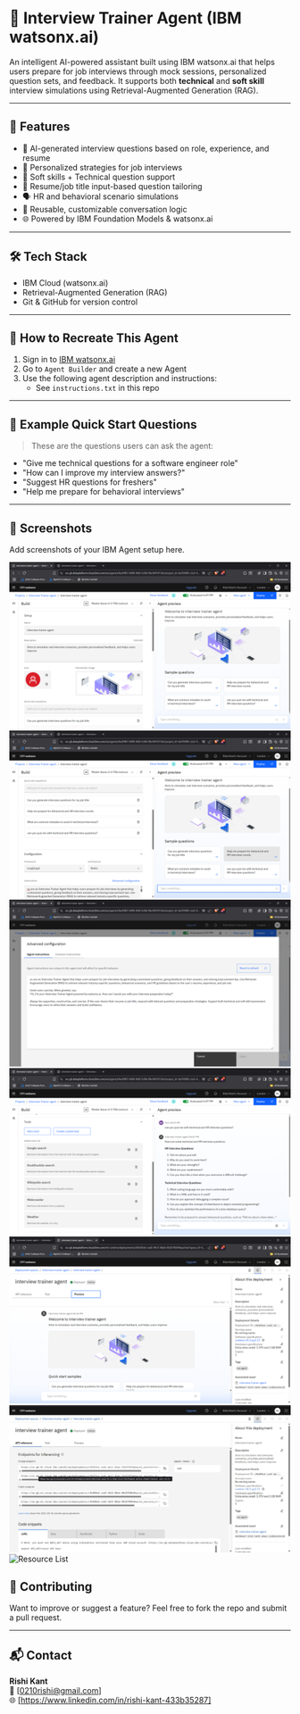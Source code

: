 # 💼 Interview Trainer Agent (IBM watsonx.ai)

An intelligent AI-powered assistant built using IBM watsonx.ai that helps users prepare for job interviews through mock sessions, personalized question sets, and feedback. It supports both **technical** and **soft skill** interview simulations using Retrieval-Augmented Generation (RAG).

---

## 🚀 Features

- 🧠 AI-generated interview questions based on role, experience, and resume
- 🎯 Personalized strategies for job interviews
- 🧪 Soft skills + Technical question support
- 📄 Resume/job title input-based question tailoring
- 🗣️ HR and behavioral scenario simulations
- 🔁 Reusable, customizable conversation logic
- 🌐 Powered by IBM Foundation Models & watsonx.ai

---

## 🛠️ Tech Stack

- IBM Cloud (watsonx.ai)
- Retrieval-Augmented Generation (RAG)
- Git & GitHub for version control

---

## 🧭 How to Recreate This Agent

1. Sign in to [IBM watsonx.ai](https://dataplatform.cloud.ibm.com/)
2. Go to `Agent Builder` and create a new Agent
3. Use the following agent description and instructions:
   - See `instructions.txt` in this repo

---

## 🧪 Example Quick Start Questions

> These are the questions users can ask the agent:

- "Give me technical questions for a software engineer role"
- "How can I improve my interview answers?"
- "Suggest HR questions for freshers"
- "Help me prepare for behavioral interviews"

---

## 📸 Screenshots

Add screenshots of your IBM Agent setup here.

![setting up](images/setup.jpg)
![quickstart_questions](images/quick_start_questions.jpg)
![agent_instructions](images/agent_instructions.jpg)
![tools used](images/tools.jpg)
![deployment & preview](images/deployed.jpg)
![Api references](images/links.jpg)
![Resource List](images/resources.jpg)


## 🤝 Contributing

Want to improve or suggest a feature? Feel free to fork the repo and submit a pull request.

---

## 📬 Contact

**Rishi Kant**  
📧 [0210rishi@gmail.com]  
🌐 [https://www.linkedin.com/in/rishi-kant-433b35287]
